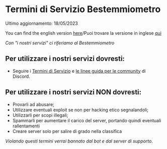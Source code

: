 # Termini di Servizio Bestemmiometro

Ultimo aggiornamento: 18/05/2023

You can find the english version [here](https://github.com/Bestemmiometro/legal/blob/main/ToS-English.md)/Puoi trovare la versione in inglese [qui](https://github.com/Bestemmiometro/legal/blob/main/ToS-English.md)

*Con "i nostri servizi" ci riferiamo al Bestemmiometro*

## Per utilizzare i nostri servizi dovresti:
- Seguire i [Termini di Servizio](https://dis.gd/tos) e [le linee guida per le community](https://dis.gd/guidelines) di Discord.

## Per utilizzare i nostri servizi NON dovresti:
- Provarli ad abusare;
- Utilizzare eventuali exploit se non per hacking etico segnalandoli;
- Utilizzarli per scopi illegali;
- Spammarli per aumentare il carico del server, portando quindi eventuali rallentamenti
- Creare server solo per salire di grado nella classifica

*Violando questi termini verrai bannato dal bot e dal server di supporto.*
